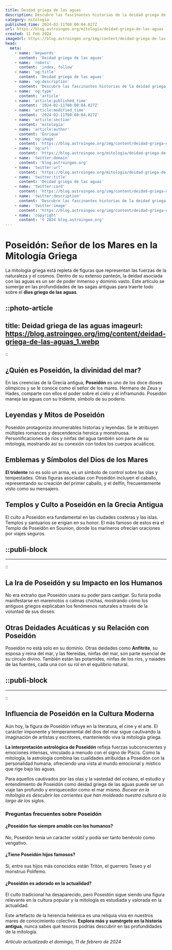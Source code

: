 ```yaml
---
title: Deidad griega de las aguas
description: Descubre las fascinantes historias de la deidad griega de las aguas. Explora mitos, poderes y culto en la antigua Grecia. Sumérgete en leyendas eternas.
category: mitologia
published_time: 2024-02-11T08:00:04.027Z
url: https://blog.astroingeo.org/mitologia/deidad-griega-de-las-aguas
created: 11 Feb 2024
imageUrl: https://blog.astroingeo.org/img/content/deidad-griega-de-las-aguas_1.webp
head:
  meta:
    - name: 'keywords'
      content: 'Deidad griega de las aguas'
    - name: 'robots'
      content: 'index, follow'
    - name: 'og:title'
      content: 'Deidad griega de las aguas'
    - name: 'og:description'
      content: 'Descubre las fascinantes historias de la deidad griega de las aguas. Explora mitos, poderes y culto en la antigua Grecia. Sumérgete en leyendas eternas.'
    - name: 'og:type'
      content: 'article'
    - name: 'article:published_time'
      content: '2024-02-11T08:00:04.027Z'
    - name: 'article:modified_time'
      content: '2024-02-11T08:00:04.027Z'
    - name: 'article:section'
      content: 'mitologia'
    - name: 'article:author'
      content: 'Enrique'
    - name: 'og:image'
      content: 'https://blog.astroingeo.org/img/content/deidad-griega-de-las-aguas_1.webp'
    - name: 'og:url'
      content: 'https://blog.astroingeo.org/mitologia/deidad-griega-de-las-aguas'
    - name: 'twitter:domain'
      content: 'blog.astroingeo.org'
    - name: 'twitter:url'
      content: 'https://blog.astroingeo.org/mitologia/deidad-griega-de-las-aguas'
    - name: 'twitter:title'
      content: 'Deidad griega de las aguas'
    - name: 'twitter:card'
      content: 'https://blog.astroingeo.org/img/content/deidad-griega-de-las-aguas_1.webp'
    - name: 'twitter:description'
      content: 'Descubre las fascinantes historias de la deidad griega de las aguas. Explora mitos, poderes y culto en la antigua Grecia. Sumérgete en leyendas eternas.'
    - name: 'twitter:image'
      content: 'https://blog.astroingeo.org/img/content/deidad-griega-de-las-aguas_1.webp'
    - name: 'copyright'
      content: '© 2024 blog.astroingeo.org'
---
```

# Poseidón: Señor de los Mares en la Mitología Griega

La mitología griega está repleta de figuras que representan las fuerzas de la naturaleza y el cosmos. Dentro de su extenso panteón, la deidad asociada con las aguas es un ser de poder inmenso y dominio vasto. Este artículo se sumerge en las profundidades de las sagas antiguas para traerte todo sobre el **dios griego de las aguas**.


::photo-article
---
title: Deidad griega de las aguas
imageurl: https://blog.astroingeo.org/img/content/deidad-griega-de-las-aguas_1.webp
---
::



## ¿Quién es Poseidón, la divinidad del mar?

En las creencias de la Grecia antigua, **Poseidón** es uno de los doce dioses olímpicos y se le conoce como el señor de los mares. Hermano de Zeus y Hades, comparte con ellos el poder sobre el cielo y el inframundo. Poseidón maneja las aguas con su tridente, símbolo de su poderío.

## Leyendas y Mitos de Poseidón

Poseidón protagoniza innumerables historias y leyendas. Se le atribuyen múltiples romances y descendencia heroica y monstruosa. Personificaciones de ríos y ninfas del agua también son parte de su mitología, mostrando así su conexión con todos los cuerpos acuáticos.

## Emblemas y Símbolos del Dios de los Mares

**El tridente** no es solo un arma, es un símbolo de control sobre las olas y tempestades. Otras figuras asociadas con Poseidón incluyen el caballo, representando su creación del primer caballo, y el delfín, frecuentemente visto como su mensajero.

## Templos y Culto a Poseidón en la Grecia Antigua

El culto a Poseidón era fundamental en las ciudades costeras y las islas. Templos y santuarios se erigían en su honor. El más famoso de estos era el Templo de Poseidón en Sounion, donde los marineros ofrecían oraciones por viajes seguros.


  ::publi-block
  ---
  ---
  ::
  
  

## La Ira de Poseidón y su Impacto en los Humanos

No era extraño que Poseidón usara su poder para castigar. Su furia podía manifestarse en maremotos o calmas chichas, mostrando cómo los antiguos griegos explicaban los fenómenos naturales a través de la voluntad de sus dioses.

## Otras Deidades Acuáticas y su Relación con Poseidón

Poseidón no está solo en su dominio. Otras deidades como **Anfitrite**, su esposa y reina del mar, y las Nereidas, ninfas del mar, son parte esencial de su círculo divino. También están las potamides, ninfas de los ríos, y naiades de las fuentes, cada una con su rol en el equilibrio natural.


  ::publi-block
  ---
  ---
  ::
  
  

## Influencia de Poseidón en la Cultura Moderna

Aún hoy, la figura de Poseidón influye en la literatura, el cine y el arte. El carácter imponente y temperamental del dios del mar sigue cautivando la imaginación de artistas y escritores, manteniendo viva la mitología griega.

**La interpretación astrológica de Poseidón** refleja fuerzas subconscientes y emociones intensas, vinculado a menudo con el signo de Piscis. Como la mitología, la astrología combina las cualidades atribuidas a Poseidón con la personalidad humana, ofreciendo una vista al mundo emocional y místico que rige bajo las aguas.

Para aquellos cautivados por las olas y la vastedad del océano, el estudio y entendimiento de Poseidón como deidad griega de las aguas puede ser un viaje tan profundo y enriquecedor como el mar mismo. *Bucear en la mitología es descubrir las corrientes que han moldeado nuestra cultura a lo largo de los siglos.*

### Preguntas frecuentes sobre Poseidón

#### ¿Poseidón fue siempre amable con los humanos?
No, Poseidón tenía un carácter volátil y podía ser tanto benévolo como vengativo.

#### ¿Tiene Poseidón hijos famosos?
Sí, entre sus hijos más conocidos están Tritón, el guerrero Teseo y el monstruo Polifemo.

#### ¿Poseidón es adorado en la actualidad?
El culto tradicional ha desaparecido, pero Poseidón sigue siendo una figura relevante en la cultura popular y la mitología es estudiada y valorada en la actualidad.

Este artefacto de la herencia helénica es una reliquia viva en nuestros mares de conocimiento colectivo. **Explora más y sumérgete en la historia antigua**, nunca sabes qué tesoros podrías descubrir en las profundidades de la mitología.

_Artículo actualizado el domingo, 11 de febrero de 2024_
